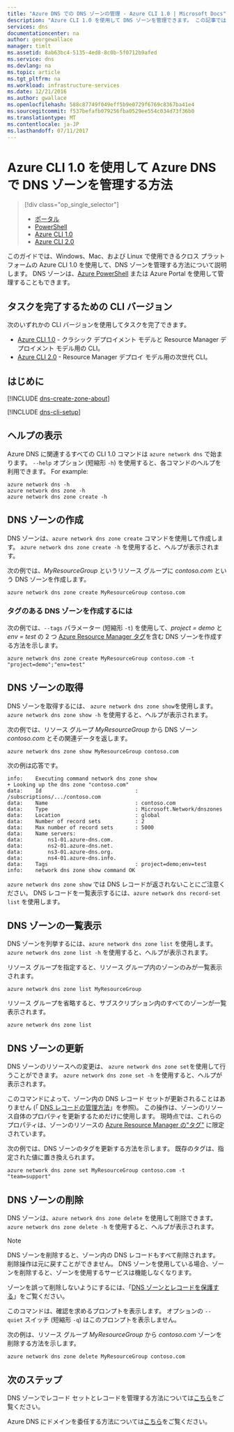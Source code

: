 ```yaml
---
title: "Azure DNS での DNS ゾーンの管理 - Azure CLI 1.0 | Microsoft Docs"
description: "Azure CLI 1.0 を使用して DNS ゾーンを管理できます。 この記事では、Azure DNS で DNS ゾーンを更新、削除、および作成する方法について説明します。"
services: dns
documentationcenter: na
author: georgewallace
manager: timlt
ms.assetid: 8ab63bc4-5135-4ed8-8c0b-5f0712b9afed
ms.service: dns
ms.devlang: na
ms.topic: article
ms.tgt_pltfrm: na
ms.workload: infrastructure-services
ms.date: 12/21/2016
ms.author: gwallace
ms.openlocfilehash: 588c87749f049eff5b9e0729f6769c8367ba41e4
ms.sourcegitcommit: f537befafb079256fba0529ee554c034d73f36b0
ms.translationtype: MT
ms.contentlocale: ja-JP
ms.lasthandoff: 07/11/2017
---
```

# <a name="how-to-manage-dns-zones-in-azure-dns-using-the-azure-cli-10"></a>Azure CLI 1.0 を使用して Azure DNS で DNS ゾーンを管理する方法

> [!div class="op_single_selector"]
> * [ポータル](dns-operations-dnszones-portal.md)
> * [PowerShell](dns-operations-dnszones.md)
> * [Azure CLI 1.0](dns-operations-dnszones-cli-nodejs.md)
> * [Azure CLI 2.0](dns-operations-dnszones-cli.md)

このガイドでは、Windows、Mac、および Linux で使用できるクロス プラットフォームの Azure CLI 1.0 を使用して、DNS ゾーンを管理する方法について説明します。 DNS ゾーンは、[Azure PowerShell](dns-operations-dnszones.md) または Azure Portal を使用して管理することもできます。

## <a name="cli-versions-to-complete-the-task"></a>タスクを完了するための CLI バージョン

次のいずれかの CLI バージョンを使用してタスクを完了できます。

* [Azure CLI 1.0](dns-operations-dnszones-cli-nodejs.md) - クラシック デプロイメント モデルと Resource Manager デプロイメント モデル用の CLI。
* [Azure CLI 2.0](dns-operations-dnszones-cli.md) - Resource Manager デプロイ モデル用の次世代 CLI。

## <a name="introduction"></a>はじめに

[!INCLUDE [dns-create-zone-about](../../includes/dns-create-zone-about-include.md)]

[!INCLUDE [dns-cli-setup](../../includes/dns-cli-setup-include.md)]

## <a name="getting-help"></a>ヘルプの表示

Azure DNS に関連するすべての CLI 1.0 コマンドは `azure network dns` で始まります。 `--help` オプション (短縮形 `-h`) を使用すると、各コマンドのヘルプを利用できます。  For example:

```azurecli
azure network dns -h
azure network dns zone -h
azure network dns zone create -h
```

## <a name="create-a-dns-zone"></a>DNS ゾーンの作成

DNS ゾーンは、`azure network dns zone create` コマンドを使用して作成します。 `azure network dns zone create -h` を使用すると、ヘルプが表示されます。

次の例では、*MyResourceGroup* というリソース グループに *contoso.com* という DNS ゾーンを作成します。

```azurecli
azure network dns zone create MyResourceGroup contoso.com
```

### <a name="to-create-a-dns-zone-with-tags"></a>タグのある DNS ゾーンを作成するには

次の例では、`--tags` パラメーター (短縮形 `-t`) を使用して、*project = demo* と *env = test* の 2 つ [Azure Resource Manager タグ](dns-zones-records.md#tags)を含む DNS ゾーンを作成する方法を示します。

```azurecli
azure network dns zone create MyResourceGroup contoso.com -t "project=demo";"env=test"
```

## <a name="get-a-dns-zone"></a>DNS ゾーンの取得

DNS ゾーンを取得するには、 `azure network dns zone show`を使用します。 `azure network dns zone show -h` を使用すると、ヘルプが表示されます。

次の例では、リソース グループ *MyResourceGroup* から DNS ゾーン *contoso.com* とその関連データを返します。 

```azurecli
azure network dns zone show MyResourceGroup contoso.com
```

次の例は応答です。

```
info:    Executing command network dns zone show
+ Looking up the dns zone "contoso.com"
data:    Id                              : /subscriptions/.../contoso.com
data:    Name                            : contoso.com
data:    Type                            : Microsoft.Network/dnszones
data:    Location                        : global
data:    Number of record sets           : 2
data:    Max number of record sets       : 5000
data:    Name servers:
data:        ns1-01.azure-dns.com.
data:        ns2-01.azure-dns.net.
data:        ns3-01.azure-dns.org.
data:        ns4-01.azure-dns.info.
data:    Tags                            : project=demo;env=test
info:    network dns zone show command OK
```

`azure network dns zone show` では DNS レコードが返されないことにご注意ください。 DNS レコードを一覧表示するには、`azure network dns record-set list` を使用します。


## <a name="list-dns-zones"></a>DNS ゾーンの一覧表示

DNS ゾーンを列挙するには、`azure network dns zone list` を使用します。 `azure network dns zone list -h` を使用すると、ヘルプが表示されます。

リソース グループを指定すると、リソース グループ内のゾーンのみが一覧表示されます。

```azurecli
azure network dns zone list MyResourceGroup
```

リソース グループを省略すると、サブスクリプション内のすべてのゾーンが一覧表示されます。

```azurecli
azure network dns zone list 
```

## <a name="update-a-dns-zone"></a>DNS ゾーンの更新

DNS ゾーンのリソースへの変更は、 `azure network dns zone set`を使用して行うことができます。 `azure network dns zone set -h` を使用すると、ヘルプが表示されます。

このコマンドによって、ゾーン内の DNS レコード セットが更新されることはありません (「 [DNS レコードの管理方法](dns-operations-recordsets-cli-nodejs.md)」を参照)。 この操作は、ゾーンのリソース自体のプロパティを更新するためだけに使用します。 現時点では、これらのプロパティは、ゾーンのリソースの [Azure Resource Manager の"タグ"](dns-zones-records.md#tags) に限定されています。

次の例では、DNS ゾーンのタグを更新する方法を示します。 既存のタグは、指定された値に置き換えられます。

```azurecli
azure network dns zone set MyResourceGroup contoso.com -t "team=support"
```

## <a name="delete-a-dns-zone"></a>DNS ゾーンの削除

DNS ゾーンは、`azure network dns zone delete` を使用して削除できます。 `azure network dns zone delete -h` を使用すると、ヘルプが表示されます。

> [!NOTE]
> DNS ゾーンを削除すると、ゾーン内の DNS レコードもすべて削除されます。 削除操作は元に戻すことができません。 DNS ゾーンを使用している場合、ゾーンを削除すると、ゾーンを使用するサービスは機能しなくなります。
>
>ゾーンを誤って削除しないようにするには、「[DNS ゾーンとレコードを保護する](dns-protect-zones-recordsets.md)」をご覧ください。

このコマンドは、確認を求めるプロンプトを表示します。 オプションの `--quiet` スイッチ (短縮形 `-q`) はこのプロンプトを表示しません。

次の例は、リソース グループ *MyResourceGroup* から *contoso.com* ゾーンを削除する方法を示します。

```azurecli
azure network dns zone delete MyResourceGroup contoso.com
```

## <a name="next-steps"></a>次のステップ

DNS ゾーンでレコード セットとレコードを管理する方法については[こちら](dns-getstarted-create-recordset-cli-nodejs.md)をご覧ください。

Azure DNS にドメインを委任する方法については[こちら](dns-domain-delegation.md)をご覧ください。

